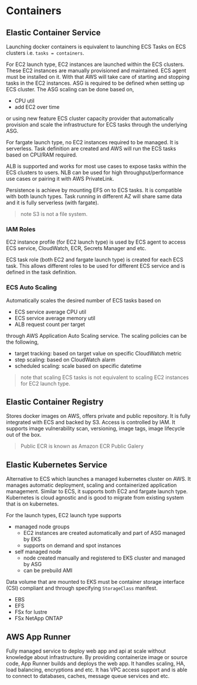 # Containers

## Elastic Container Service

Launching docker containers is equivalent to launching ECS Tasks on ECS
clusters i.e. `tasks = containers`.

For EC2 launch type, EC2 instances are launched within the ECS clusters. These
EC2 instances are manually provisioned and maintained. ECS agent must be
installed on it. With that AWS will take care of starting and stopping tasks
in the EC2 instances. ASG is required to be defined when setting up ECS
cluster. The ASG scaling can be done based on,

- CPU util
- add EC2 over time

or using new feature ECS cluster capacity provider that automatically provision
and scale the infrastructure for ECS tasks through the underlying ASG.

For fargate launch type, no EC2 instances required to be managed. It is
serverless. Task definition are created and AWS will run the ECS tasks based on
CPU/RAM required.

ALB is supported and works for most use cases to expose tasks within the ECS
clusters to users. NLB can be used for high throughput/performance use cases or
pairing it with AWS PrivateLink.

Persistence is achieve by mounting EFS on to ECS tasks. It is compatible with
both launch types. Task running in different AZ will share same data and it is
fully serverless (with fargate).

> note S3 is not a file system.

### IAM Roles

EC2 instance profile (for EC2 launch type) is used by ECS agent to access ECS
service, CloudWatch, ECR, Secrets Manager and etc.

ECS task role (both EC2 and fargate launch type) is created for each ECS task.
This allows different roles to be used for different ECS service and is defined
in the task definition.

### ECS Auto Scaling

Automatically scales the desired number of ECS tasks based on

- ECS service average CPU util
- ECS service average memory util
- ALB request count per target

through AWS Application Auto Scaling service. The scaling policies can be the
following,

- target tracking: based on target value on specific CloudWatch metric
- step scaling: based on CloudWatch alarm
- scheduled scaling: scale based on specific datetime

> note that scaling ECS tasks is not equivalent to scaling EC2 instances for
> EC2 launch type.

## Elastic Container Registry

Stores docker images on AWS, offers private and public repository. It is fully
integrated with ECS and backed by S3. Access is controlled by IAM. It supports
image vulnerability scan, versioning, image tags, image lifecycle out of the
box.

> Public ECR is known as Amazon ECR Public Galery

## Elastic Kubernetes Service

Alternative to ECS which launches a managed kubernetes cluster on AWS. It
manages automatic deployment, scaling and containerized application management.
Similar to ECS, it supports both EC2 and fargate launch type. Kubernetes is
cloud agnostic and is good to migrate from existing system that is on
kubernetes.

For the launch types, EC2 launch type supports

- managed node groups
  - EC2 instances are created automatically and part of ASG managed by EKS
  - supports on demand and spot instances
- self managed node
  - node created manually and registered to EKS cluster and managed by ASG
  - can be prebuild AMI

Data volume that are mounted to EKS must be container storage interface (CSI)
compliant and through specifying `StorageClass` manifest.

- EBS
- EFS
- FSx for lustre
- FSx NetApp ONTAP

## AWS App Runner

Fully managed service to deploy web app and api at scale without knowledge
about infrastructure. By providing containerize image or source code, App
Runner builds and deploys the web app. It handles scaling, HA, load balancing,
encryptions and etc. It has VPC access support and is able to connect to
databases, caches, message queue services and etc.
